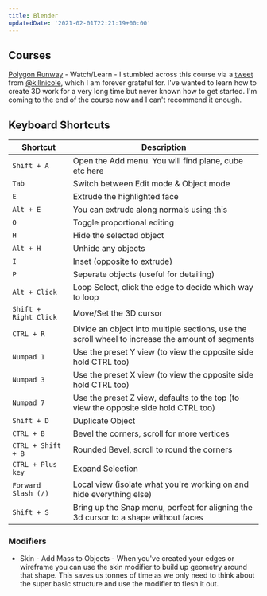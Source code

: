 ```yaml
---
title: Blender
updatedDate: '2021-02-01T22:21:19+00:00'
---
```


## Courses

[Polygon Runway](https://polygonrunway.com) - Watch/Learn - I stumbled across
this course via a
[tweet](https://twitter.com/killnicole/status/1313511612142288896) from
[@killnicole](https://twitter.com/killnicole), which I am forever grateful for.
I've wanted to learn how to create 3D work for a very long time but never known
how to get started. I'm coming to the end of the course now and I can't
recommend it enough.

## Keyboard Shortcuts

| Shortcut              | Description                                                                                      |
| --------------------- | ------------------------------------------------------------------------------------------------ |
| `Shift + A`           | Open the Add menu. You will find plane, cube etc here                                            |
| `Tab`                 | Switch between Edit mode & Object mode                                                           |
| `E`                   | Extrude the highlighted face                                                                     |
| `Alt + E`             | You can extrude along normals using this                                                         |
| `O`                   | Toggle proportional editing                                                                      |
| `H`                   | Hide the selected object                                                                         |
| `Alt + H`             | Unhide any objects                                                                               |
| `I`                   | Inset (opposite to extrude)                                                                      |
| `P`                   | Seperate objects (useful for detailing)                                                          |
| `Alt + Click`         | Loop Select, click the edge to decide which way to loop                                          |
| `Shift + Right Click` | Move/Set the 3D cursor                                                                           |
| `CTRL + R`            | Divide an object into multiple sections, use the scroll wheel to increase the amount of segments |
| `Numpad 1`            | Use the preset Y view (to view the opposite side hold CTRL too)                                  |
| `Numpad 3`            | Use the preset X view (to view the opposite side hold CTRL too)                                  |
| `Numpad 7`            | Use the preset Z view, defaults to the top (to view the opposite side hold CTRL too)             |
| `Shift + D`           | Duplicate Object                                                                                 |
| `CTRL + B`            | Bevel the corners, scroll for more vertices                                                      |
| `CTRL + Shift + B`    | Rounded Bevel, scroll to round the corners                                                       |
| `CTRL + Plus key`     | Expand Selection                                                                                 |
| `Forward Slash (/)`   | Local view (isolate what you're working on and hide everything else)                             |
| `Shift + S`           | Bring up the Snap menu, perfect for aligning the 3d cursor to a shape without faces              |

### Modifiers

- Skin - Add Mass to Objects - When you've created your edges or wireframe you
  can use the skin modifier to build up geometry around that shape. This saves
  us tonnes of time as we only need to think about the super basic structure and
  use the modifier to flesh it out.
